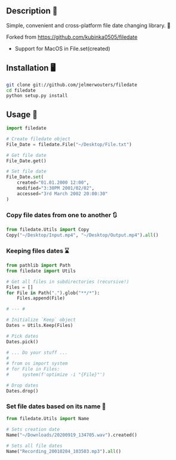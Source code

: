 ## Description 📝
Simple, convenient and cross-platform file date changing library. 📅

Forked from https://github.com/kubinka0505/filedate
- Support for MacOS in File.set(created)


## Installation 🖥️

```bash
git clone git://github.com/jelmerwouters/filedate
cd filedate
python setup.py install
```

## Usage 📝
```python
import filedate

# Create filedate object
File_Date = filedate.File("~/Desktop/File.txt")

# Get file date
File_Date.get()

# Set file date
File_Date.set(
	created="01.01.2000 12:00",
	modified="3:30PM 2001/02/02",
	accessed="3rd March 2002 20:00:30"
)
```

### Copy file dates from one to another 🔃
```python
from filedate.Utils import Copy
Copy("~/Desktop/Input.mp4", "~/Desktop/Output.mp4").all()
```

### **Keeping files dates** ⌛
```python
from pathlib import Path
from filedate import Utils

# Get all files in subdirectories (recursive!)
Files = []
for File in Path(".").glob("**/*"):
	Files.append(File)

# --- #

# Initialize `Keep` object
Dates = Utils.Keep(Files)

# Pick dates
Dates.pick()

# ... Do your stuff ...
#
# from os import system
# for File in Files:
#     system(f'optimize -i "{File}"')

# Drop dates
Dates.drop()
```

### **Set file dates based on its name** 📝
```python
from filedate.Utils import Name

# Sets creation date
Name("~/Downloads/20200919_134705.wav").created()

# Sets all file dates
Name("Recording_20010204_103503.mp3").all()
```
